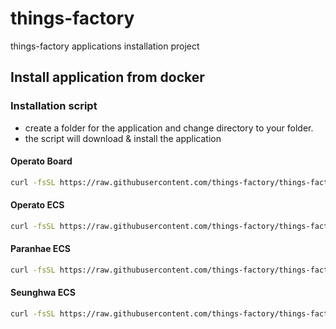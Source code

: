 # things-factory
things-factory applications installation project

## Install application from docker

### Installation script

- create a folder for the application and change directory to your folder.
- the script will download & install the application

#### Operato Board

  ```bash
  curl -fsSL https://raw.githubusercontent.com/things-factory/things-factory/master/packages/operato-board-new/installer/install.sh | bash -s
  ```

#### Operato ECS

  ```bash
  curl -fsSL https://raw.githubusercontent.com/things-factory/things-factory/master/packages/operato-ecs/installer/install.sh | bash -s
  ```

#### Paranhae ECS

  ```bash
  curl -fsSL https://raw.githubusercontent.com/things-factory/things-factory/master/packages/paranhae-ecs/installer/install.sh | bash -s
  ```

#### Seunghwa ECS

  ```bash
  curl -fsSL https://raw.githubusercontent.com/things-factory/things-factory/master/packages/seunghwa-ecs/installer/install.sh | bash -s
  ```
